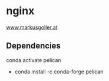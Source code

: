 # nginx
www.markusgoller.at

## Dependencies

conda activate pelican

* conda install -c conda-forge pelican

